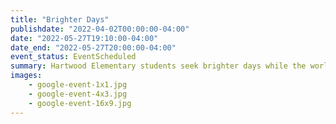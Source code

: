 ```yaml
---
title: "Brighter Days"
publishdate: "2022-04-02T00:00:00-04:00"
date: "2022-05-27T19:10:00-04:00"
date_end: "2022-05-27T20:00:00-04:00"
event_status: EventScheduled
summary: Hartwood Elementary students seek brighter days while the world turns upside down on May 27, 2022.
images:
    - google-event-1x1.jpg
    - google-event-4x3.jpg
    - google-event-16x9.jpg
---
```

